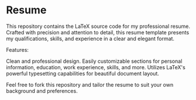 # Resume

This repository contains the LaTeX source code for my professional resume. Crafted with precision and attention to detail, this resume template presents my qualifications, skills, and experience in a clear and elegant format.

Features:

Clean and professional design.
Easily customizable sections for personal information, education, work experience, skills, and more.
Utilizes LaTeX's powerful typesetting capabilities for beautiful document layout.

Feel free to fork this repository and tailor the resume to suit your own background and preferences.
